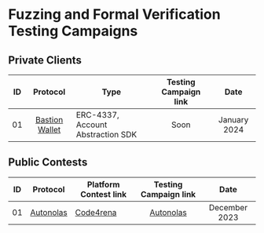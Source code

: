 # Fuzzing and Formal Verification Testing Campaigns

## Private Clients

| ID  |                  Protocol                   | Type                              | Testing Campaign link |     Date     |
| :-: | :-----------------------------------------: | --------------------------------- | :-------------------: | :----------: |
| 01  | [Bastion Wallet](https://bastionwallet.io/) | ERC-4337, Account Abstraction SDK |         Soon          | January 2024 |

## Public Contests

| ID  |              Protocol              | Platform Contest link                                      |                   Testing Campaign link                   |     Date      |
| :-: | :--------------------------------: | ---------------------------------------------------------- | :-------------------------------------------------------: | :-----------: |
| 01  | [Autonolas](https://olas.network/) | [Code4rena](https://code4rena.com/audits/2023-12-olas#top) | [Autonolas](https://github.com/ZealynxSecurity/Autonolas) | December 2023 |
